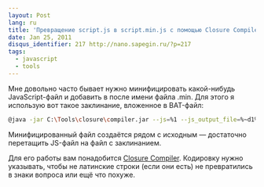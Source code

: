```yaml
---
layout: Post
lang: ru
title: 'Превращение script.js в script.min.js с помощью Closure Compiler'
date: Jan 25, 2011
disqus_identifier: 217 http://nano.sapegin.ru/?p=217
tags:
  - javascript
  - tools
---
```


Мне довольно часто бывает нужно минифицировать какой-нибудь JavaScript-файл и добавить в после имени файла .min. Для этого я использую вот такое заклинание, вложенное в BAT-файл:

```bash
@java -jar C:\Tools\closure\compiler.jar --js=%1 --js_output_file=%~d1%~p1%~n1.min%~x1 --charset=utf8
```

Минифицированный файл создаётся рядом с исходным — достаточно перетащить JS-файл на файл с заклинанием.

Для его работы вам понадобится [Closure Compiler](https://developers.google.com/closure/compiler/?csw=1). Кодировку нужно указывать, чтобы не латинские строки (если они есть) не превратились в знаки вопроса или ещё что похуже.
